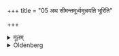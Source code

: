 +++
title = "05 अथ सीमन्तमूर्ध्वमुन्नयति भूरिति"

+++

<details><summary>मूलम्</summary>

अथ सीमन्तमूर्ध्वमुन्नयति भूरिति दर्भपिञ्जूलीभिरेव प्रथमं भुवरिति द्वितीयं स्वरिति तृतीयम् ५
</details>

<details><summary>Oldenberg</summary>

5. He then parts her hair upwards (i.e. beginning from the front), the first time with Darbha blades, with (the word), 'Bhūḥ!' the second time with (the word), 'Bhuvaḥ!' the third time with (the word), 'Svaḥ!'
</details>

